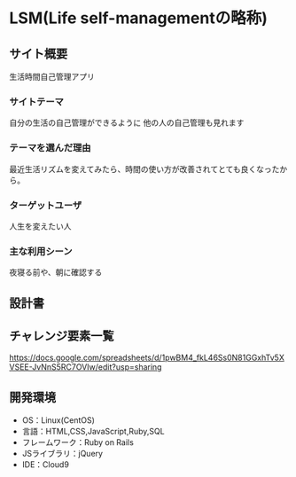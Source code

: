 # LSM(Life self-managementの略称)

## サイト概要
生活時間自己管理アプリ

### サイトテーマ
自分の生活の自己管理ができるように
他の人の自己管理も見れます

### テーマを選んだ理由
最近生活リズムを変えてみたら、時間の使い方が改善されてとても良くなったから。

### ターゲットユーザ
人生を変えたい人

### 主な利用シーン
夜寝る前や、朝に確認する

## 設計書


## チャレンジ要素一覧
https://docs.google.com/spreadsheets/d/1pwBM4_fkL46Ss0N81GGxhTv5XVSEE-JvNnS5RC7OVIw/edit?usp=sharing

## 開発環境
- OS：Linux(CentOS)
- 言語：HTML,CSS,JavaScript,Ruby,SQL
- フレームワーク：Ruby on Rails
- JSライブラリ：jQuery
- IDE：Cloud9

